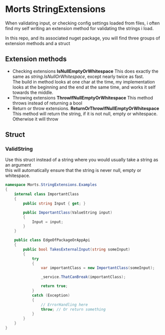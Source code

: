 # Morts StringExtensions

When validating input, or checking config settings loaded from files, i often find my self writing an extension method for validating the strings i load.

In this repo, and its associated nuget package, you will find three groups of extension methods and a struct

## Extension methods
* Checking extensions
   **IsNullEmptyOrWhitespace**
   This does exactly the same as *string.IsNullOrWhitespace*, except nearly twice as fast.   
   The build in method looks at one char at the time, my implementation looks at the beginning and the end at the same time, and works it self towards the middle.
* Throwing extensions
   **ThrowIfNullEmptyOrWhitespace**
   This method throws instead of returning a bool
* Return or throw extensions.
   **ReturnOrThrowIfNullEmptyOrWhitespace**
   This method will return the string, if it is not null, empty or whitespace. Otherwise it will throw

## Struct
### ValidString
Use this struct instead of a string where you would usually take a string as an argument   
this will automatically ensure that the string is never null, empty or whitespace.

```csharp
namespace Morts.StringExtensions.Examples
{
    internal class ImportantClass
    {
        public string Input { get; }

        public ImportantClass(ValueString input)
        {
            Input = input;
        }
    }

    public class EdgeOfPackageOrAppApi
    {
        public bool TakesExternalInput(string someInput)
        {
            try
            {
                var importantClass = new ImportantClass(someInput);

                _service.ThatCanBreak(importantClass);

                return true;
            }
            catch (Exception)
            {
                // ErrorHandling here
                throw; // Or return something
            }
        }
    }
}
```